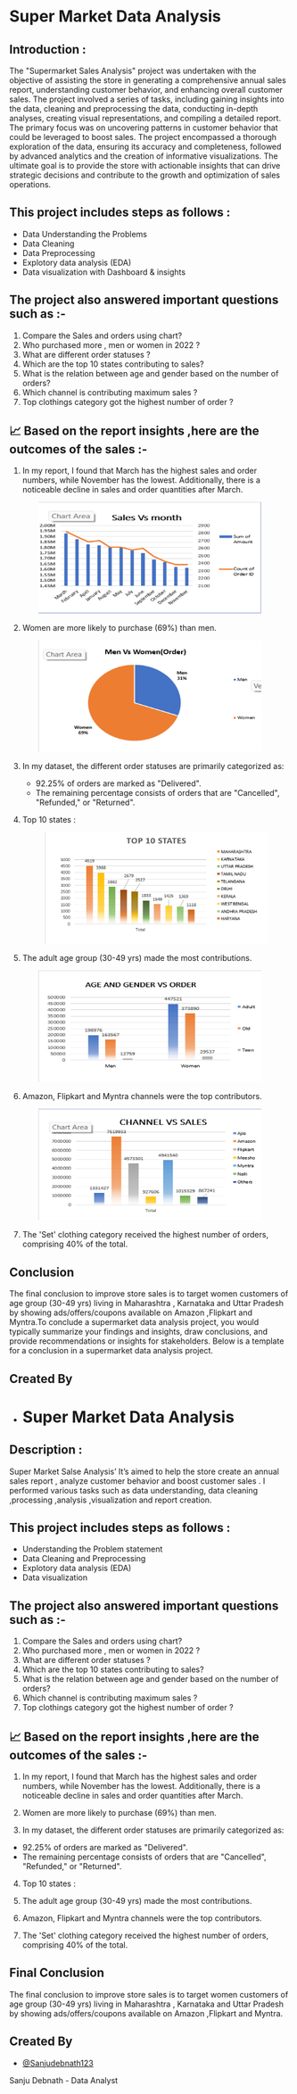 # Super Market Data Analysis 

Introduction :
-

The "Supermarket Sales Analysis" project was undertaken with the objective of assisting the store in generating a comprehensive annual sales report, understanding customer behavior, and enhancing overall customer sales. The project involved a series of tasks, including gaining insights into the data, cleaning and preprocessing the data, conducting in-depth analyses, creating visual representations, and compiling a detailed report. The primary focus was on uncovering patterns in customer behavior that could be leveraged to boost sales. The project encompassed a thorough exploration of the data, ensuring its accuracy and completeness, followed by advanced analytics and the creation of informative visualizations. The ultimate goal is to provide the store with actionable insights that can drive strategic decisions and contribute to the growth and optimization of sales operations.

This project includes steps as follows :
-
- Data Understanding the Problems
- Data Cleaning
- Data Preprocessing
- Explotory data analysis (EDA)
- Data visualization with Dashboard & insights

The project also answered important questions such as :-
 -
1. Compare the Sales and orders using chart?
2. Who purchased more , men or women in 2022 ?
3. What are different order statuses ?
4. Which are the top 10 states contributing to sales?
5. What is the relation between age and gender based on the number of orders?
6. Which channel is contributing maximum sales ? 
7. Top clothings category got the highest number of order ?

📈 Based on the report insights ,here are the outcomes of the sales :- 
 -
1. In my report, I found that March has the highest sales and order numbers, while November has the lowest. Additionally, there is a noticeable decline in sales and order quantities after March.
  <p align="center">
  <img width="400" height="200" src="Super market Charts/Sales vs month.png">
  </p>

2. Women are more likely to purchase (69%) than men.
  <p align="center">
  <img width="400" height="200" src="Super market Charts/Men vs Women.png ">
  </p>
  
3. In my dataset, the different order statuses are primarily categorized as:
    - 92.25% of orders are marked as "Delivered".
   - The remaining percentage consists of orders that are "Cancelled", "Refunded," or "Returned".

4. Top 10 states :
   <p align="center">
   <img width="400" height="200" src="Super market Charts/Top 10 states.png ">
   </p>

5.  The adult age group (30-49 yrs) made the most contributions.
  <p align="center">
  <img width="400" height="200" src="Super market Charts/Age & Gender vs order.png ">
  </p>

6. Amazon, Flipkart and Myntra channels were the top contributors.
  <p align="center">
  <img width="400" height="200" src="Super market Charts/Channel vs sales.png ">
  </p>

7. The 'Set' clothing category received the highest number of orders, comprising 40% of the total.

Conclusion
-
 The final conclusion to improve store sales is to target women customers of age group (30-49 yrs) living in Maharashtra , Karnataka and Uttar Pradesh by showing ads/offers/coupons available on Amazon ,Flipkart and Myntra.To conclude a supermarket data analysis project, you would typically summarize your findings and insights, draw conclusions, and provide recommendations or insights for stakeholders. Below is a template for a conclusion in a supermarket data analysis project.











## Created By

- # Super Market Data Analysis 

Description :
-

Super Market Salse Analysis’ It’s aimed to help the store create an annual sales report , analyze customer behavior and boost customer sales . I performed various tasks such as data understanding, data cleaning ,processing ,analysis ,visualization and report creation. 

This project includes steps as follows :
-
- Understanding the Problem statement
- Data Cleaning and Preprocessing
- Explotory data analysis (EDA)
- Data visualization 

The project also answered important questions such as :-
 -
1. Compare the Sales and orders using chart?
2. Who purchased more , men or women in 2022 ?
3. What are different order statuses ?
4. Which are the top 10 states contributing to sales?
5.  What is the relation between age and gender based on the number of orders?
6. Which channel is contributing maximum sales ? 
7. Top clothings category got the highest number of order ?

📈 Based on the report insights ,here are the outcomes of the sales :- 
 -
1. In my report, I found that March has the highest sales and order numbers, while November has the lowest. Additionally, there is a noticeable decline in sales and order quantities after March.


2. Women are more likely to purchase (69%) than men.

3. In my dataset, the different order statuses are primarily categorized as:
- 92.25% of orders are marked as "Delivered".
- The remaining percentage consists of orders that are "Cancelled", "Refunded," or "Returned".

4. Top 10 states :

5.  The adult age group (30-49 yrs) made the most contributions.

6. Amazon, Flipkart and Myntra channels were the top contributors.

7. The 'Set' clothing category received the highest number of orders, comprising 40% of the total.

Final Conclusion
-
 The final conclusion to improve store sales is to target women customers of age group (30-49 yrs) living in Maharashtra , Karnataka and Uttar Pradesh by showing ads/offers/coupons available on Amazon ,Flipkart and Myntra.











## Created By

- [@Sanjudebnath123](https://github.com/Sanjudebnath123)

Sanju Debnath - Data Analyst
